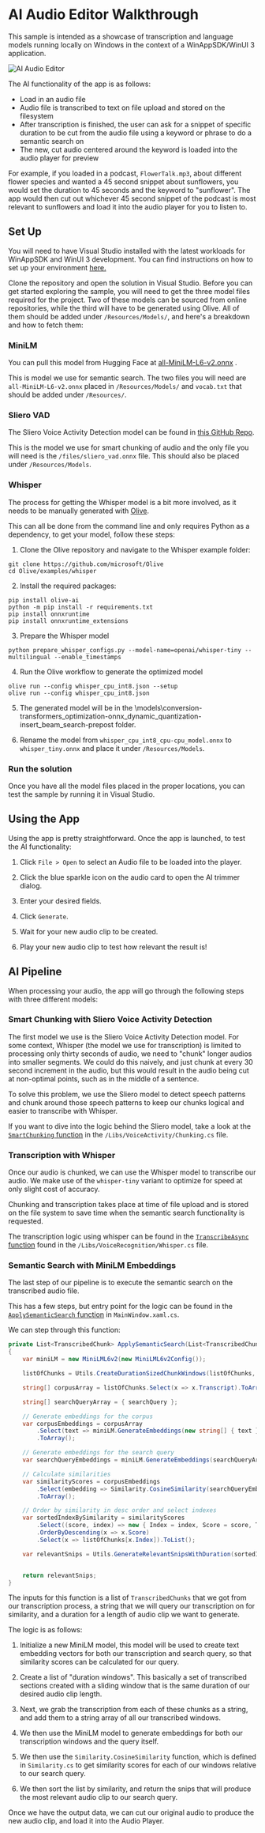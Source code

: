 # AI Audio Editor Walkthrough

This sample is intended as a showcase of transcription and language models running locally on Windows in the context of a WinAppSDK/WinUI 3 application.    

![AI Audio Editor](/images/baseApp.png)

The AI functionality of the app is as follows:
* Load in an audio file
* Audio file is transcribed to text on file upload and stored on the filesystem
* After transcription is finished, the user can ask for a snippet of specific duration to be cut from the audio file using a keyword or phrase to do a semantic search on
* The new, cut audio centered around the keyword is loaded into the audio player for preview

For example, if you loaded in a podcast, `FlowerTalk.mp3`, about different flower species and wanted a 45 second snippet about sunflowers, you would set the duration to 45 seconds and the keyword to "sunflower". The app would then cut out whichever 45 second snippet of the podcast is most relevant to sunflowers and load it into the audio player for you to listen to.

## Set Up

You will need to have Visual Studio installed with the latest workloads for WinAppSDK and WinUI 3 development. You can find instructions on how to set up your environment [here.](https://learn.microsoft.com/en-us/windows/apps/windows-app-sdk/set-up-your-development-environment?tabs=cs-vs-community%2Ccpp-vs-community%2Cvs-2022-17-1-a%2Cvs-2022-17-1-b#install-visual-studio)

Clone the repository and open the solution in Visual Studio. Before you can get started exploring the sample, you will need to get the three model files required for the project. Two of these models can be sourced from online repositories, while the third will have to be generated using Olive. All of them should be added under `/Resources/Models/`, and here's a breakdown and how to fetch them:

### MiniLM 
You can pull this model from Hugging Face at [all-MiniLM-L6-v2.onnx](https://huggingface.co/optimum/all-MiniLM-L6-v2) .

This is model we use for semantic search. The two files you will need are `all-MiniLM-L6-v2.onnx` placed in `/Resources/Models/` and `vocab.txt` that should be added under `/Resources/`.

### Sliero VAD
The Sliero Voice Activity Detection model can be found in [this GitHub Repo](https://github.com/snakers4/silero-vad/tree/master). 

This is the model we use for smart chunking of audio and the only file you will need is the `/files/sliero_vad.onnx` file. This should also be placed under `/Resources/Models`.

### Whisper
The process for getting the Whisper model is a bit more involved, as it needs to be manually generated with [Olive](https://github.com/microsoft/OLive).

This can all be done from the command line and only requires Python as a dependency, to get your model, follow these steps:

1. Clone the Olive repository and navigate to the Whisper example folder:
```
git clone https://github.com/microsoft/Olive
cd Olive/examples/whisper
```

2. Install the required packages:
```
pip install olive-ai
python -m pip install -r requirements.txt
pip install onnxruntime
pip install onnxruntime_extensions
```

3. Prepare the Whisper model
```
python prepare_whisper_configs.py --model-name=openai/whisper-tiny --multilingual --enable_timestamps 
```

4. Run the Olive workflow to generate the optimized model
```
olive run --config whisper_cpu_int8.json --setup
olive run --config whisper_cpu_int8.json
```

5. The generated model will be in the \models\conversion-transformers_optimization-onnx_dynamic_quantization-insert_beam_search-prepost folder. 

6. Rename the model from `whisper_cpu_int8_cpu-cpu_model.onnx` to `whisper_tiny.onnx` and place it under `/Resources/Models`.

### Run the solution

Once you have all the model files placed in the proper locations, you can test the sample by running it in Visual Studio.

## Using the App

Using the app is pretty straightforward. Once the app is launched, to test the AI functionality:

1. Click `File > Open` to select an Audio file to be loaded into the player.

2. Click the blue sparkle icon on the audio card to open the AI trimmer dialog.

3. Enter your desired fields.

4. Click `Generate`.

5. Wait for your new audio clip to be created.

6. Play your new audio clip to test how relevant the result is!

## AI Pipeline

When processing your audio, the app will go through the following steps with three different models:

### Smart Chunking with Sliero Voice Activity Detection

The first model we use is the Sliero Voice Activity Detection model. For some context, Whisper (the model we use for transcription) is limited to processing only thirty seconds of audio, we need to "chunk" longer audios into smaller segments. We could do this naively, and just chunk at every 30 second increment in the audio, but this would result in the audio being cut at non-optimal points, such as in the middle of a sentence.

To solve this problem, we use the Sliero model to detect speech patterns and chunk around those speech patterns to keep our chunks logical and easier to transcribe with Whisper.

If you want to dive into the logic behind the Sliero model, take a look at the [`SmartChunking` function](https://github.com/microsoft/Windows-DevRel/blob/0e3908124f67f4fcbd75f595ae9835583696ed23/Projects/AudioEditor/Libs/VoiceActivity/Chunking.cs#L41) in the `/Libs/VoiceActivity/Chunking.cs` file.


### Transcription with Whisper

Once our audio is chunked, we can use the Whisper model to transcribe our audio. We make use of the `whisper-tiny` variant to optimize for speed at only slight cost of accuracy.

Chunking and transcription takes place at time of file upload and is stored on the file system to save time when the semantic search functionality is requested.

The transcription logic using whisper can be found in the [`TranscribeAsync` function](https://github.com/microsoft/Windows-DevRel/blob/0e3908124f67f4fcbd75f595ae9835583696ed23/Projects/AudioEditor/Libs/VoiceRecognition/Whisper.cs#L210) found in the `/Libs/VoiceRecognition/Whisper.cs` file.

### Semantic Search with MiniLM Embeddings

The last step of our pipeline is to execute the semantic search on the transcribed audio file.

This has a few steps, but entry point for the logic can be found in the [`ApplySemanticSearch` function](https://github.com/microsoft/Windows-DevRel/blob/b8732a1d6e39bfa9a434e9e8d7ed70cea6fbc376/Projects/AudioEditor/MainWindow.xaml.cs#L288) in `MainWindow.xaml.cs`.

We can step through this function:

```csharp
private List<TranscribedChunk> ApplySemanticSearch(List<TranscribedChunk> listOfChunks, string searchQuery, int durationSeconds = 30)
{
    var miniLM = new MiniLML6v2(new MiniLML6v2Config());

    listOfChunks = Utils.CreateDurationSizedChunkWindows(listOfChunks, durationSeconds);

    string[] corpusArray = listOfChunks.Select(x => x.Transcript).ToArray();

    string[] searchQueryArray = { searchQuery };

    // Generate embeddings for the corpus
    var corpusEmbeddings = corpusArray
        .Select(text => miniLM.GenerateEmbeddings(new string[] { text }))
        .ToArray();

    // Generate embeddings for the search query
    var searchQueryEmbeddings = miniLM.GenerateEmbeddings(searchQueryArray); // Assuming one query

    // Calculate similarities
    var similarityScores = corpusEmbeddings
        .Select(embedding => Similarity.CosineSimilarity(searchQueryEmbeddings, embedding))
        .ToArray();

    // Order by similarity in desc order and select indexes
    var sortedIndexBySimilarity = similarityScores
        .Select((score, index) => new { Index = index, Score = score, Text = corpusArray[index] })
        .OrderByDescending(x => x.Score)
        .Select(x => listOfChunks[x.Index]).ToList();

    var relevantSnips = Utils.GenerateRelevantSnipsWithDuration(sortedIndexBySimilarity, durationSeconds);


    return relevantSnips;
}
```

The inputs for this function is a list of `TranscribedChunks` that we got from our transcription process, a string that we will query our transcription on for similarity, and a duration for a length of audio clip we want to generate.

The logic is as follows:

1. Initialize a new MiniLM model, this model will be used to create text embedding vectors for both our transcription and search query, so that similarity scores can be calculated for our query.

2. Create a list of "duration windows". This basically a set of transcribed sections created with a sliding window that is the same duration of our desired audio clip length.

3. Next, we grab the transcription from each of these chunks as a string, and add them to a string array of all our transcribed windows.

4. We then use the MiniLM model to generate embeddings for both our transcription windows and the query itself.

5. We then use the `Similarity.CosineSimilarity` function, which is defined in `Similarity.cs` to get similarity scores for each of our windows relative to our search query.

6. We then sort the list by similarity, and return the snips that will produce the most relevant audio clip to our search query.

Once we have the output data, we can cut our original audio to produce the new audio clip, and load it into the Audio Player.